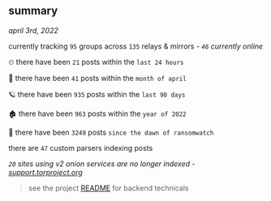 
## summary
_april 3rd, 2022_

currently tracking `95` groups across `135` relays & mirrors - _`46` currently online_

⏲ there have been `21` posts within the `last 24 hours`

🦈 there have been `41` posts within the `month of april`

🪐 there have been `935` posts within the `last 90 days`

🏚 there have been `963` posts within the `year of 2022`

🦕 there have been `3249` posts `since the dawn of ransomwatch`

there are `47` custom parsers indexing posts

_`20` sites using v2 onion services are no longer indexed - [support.torproject.org](https://support.torproject.org/onionservices/v2-deprecation/)_

> see the project [README](https://github.com/thetanz/ransomwatch#ransomwatch--) for backend technicals
